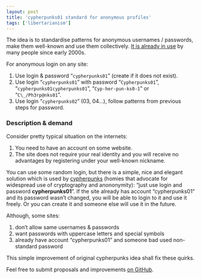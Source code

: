 ```yaml
---
layout: post
title: 'cypherpunks01 standard for anonymous profiles'
tags: ['libertarianism']
---
```


The idea is to standardise patterns for anonymous usernames / passwords, make them well-known and use them collectively. [It is already in use](https://google.com/?q=cypherpunks01) by many people since early 2000s.

For anonymous login on any site:

1. Use login & password “`cypherpunks01`” (create if it does not exist).
2. Use login “`cypherpunks01`” with password “`Cypherpunks01`”, “`cypherpunks01cypherpunks01`”, “`Cyp-her-pun-ks0-1`” or “`C\_/Ph3rp@nks01`”.
3. Use login “`cypherpunks02`” (03, 04...), follow patterns from previous steps for password.

### Description & demand

Consider pretty typical situation on the internets:

1. You need to have an account on some website.
2. The site does not require your real identity and you will receive no advantages by registering under your well-known nickname.

You can use some random login, but there is a simple, nice and elegant solution which is used by [cypherpunks](http://en.wikipedia.org/wiki/Cypherpunk) (homies that advocate for widespread use of cryptography and anononymity): “just use login and password **cypherpunks01**”. If the site already has account “cypherpunks01” and its password wasn’t changed, you will be able to login to it and use it freely. Or you can create it and someone else will use it in the future.

Although, some sites:

1. don’t allow same usernames & passwords
2. want passwords with uppercase letters and special symbols
3. already have account “cypherpunks01” and someone bad used non-standard password

This simple improvement of original cypherpunks idea shall fix these quirks.

Feel free to submit proposals and improvements [on GitHub](https://github.com/paulmillr/paulmillr.github.com/issues).
